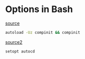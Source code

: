 # Options in Bash

[source][]

```bash
autoload -Uz compinit && compinit
```


[source2][]

```bash
setopt autocd
```


[source]: https://scriptingosx.com/2019/07/moving-to-zsh-part-5-completions/
[source2]: https://scriptingosx.com/2019/06/moving-to-zsh-part-3-shell-options/
